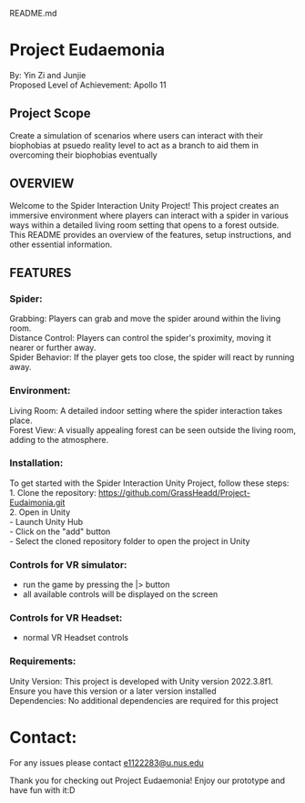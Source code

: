 README.md
# Project Eudaemonia
By: Yin Zi and Junjie  
Proposed Level of Achievement: Apollo 11  
  
## Project Scope
Create a simulation of scenarios where users can interact with their biophobias at psuedo reality level to act as a branch to aid them in overcoming their biophobias eventually  

## OVERVIEW
Welcome to the Spider Interaction Unity Project! This project creates an immersive environment where players can interact with a spider in various ways within a detailed living room setting that opens to a forest outside. This README provides an overview of the features, setup instructions, and other essential information.

## FEATURES
### Spider:
  Grabbing: Players can grab and move the spider around within the living room.  
  Distance Control: Players can control the spider's proximity, moving it nearer or further away.  
  Spider Behavior: If the player gets too close, the spider will react by running away.  
### Environment:
  Living Room: A detailed indoor setting where the spider interaction takes place.  
  Forest View: A visually appealing forest can be seen outside the living room, adding to the atmosphere. 

### Installation:
  To get started with the Spider Interaction Unity Project, follow these steps:  
    1. Clone the repository: https://github.com/GrassHeadd/Project-Eudaimonia.git  
    2. Open in Unity  
       - Launch Unity Hub  
       - Click on the "add" button  
       - Select the cloned repository folder to open the project in Unity  

### Controls for VR simulator:
  - run the game by pressing the |> button  
  - all available controls will be displayed on the screen  

### Controls for VR Headset:
  - normal VR Headset controls  

### Requirements:
  Unity Version: This project is developed with Unity version 2022.3.8f1. Ensure you have this version or a later version installed  
  Dependencies: No additional dependencies are required for this project

# Contact:
For any issues please contact e1122283@u.nus.edu  
  
Thank you for checking out Project Eudaemonia! Enjoy our prototype and have fun with it:D  
